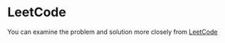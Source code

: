 # LeetCode
You can examine the problem and solution more closely from [LeetCode](https://leetcode.com/problems/number-complement/solutions/5673319/cpp-solution/)